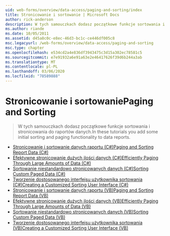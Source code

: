 ```yaml
---
uid: web-forms/overview/data-access/paging-and-sorting/index
title: Stronicowanie i sortowanie | Microsoft Docs
author: rick-anderson
description: W tych samouczkach dodasz początkowe funkcje sortowania i stronicowania do raportów danych.
ms.author: riande
ms.date: 10/05/2011
ms.assetid: d45a8c0c-e8ec-46d3-bc1c-ce446df005c8
msc.legacyurl: /web-forms/overview/data-access/paging-and-sorting
msc.type: chapter
ms.openlocfilehash: e534cd2a4e836df3943475c3d15a302ec78581c5
ms.sourcegitcommit: e7e91932a6e91a63e2e46417626f39d6b244a3ab
ms.translationtype: MT
ms.contentlocale: pl-PL
ms.lasthandoff: 03/06/2020
ms.locfileid: "78589888"
---
```

# <a name="paging-and-sorting"></a><span data-ttu-id="37880-103">Stronicowanie i sortowanie</span><span class="sxs-lookup"><span data-stu-id="37880-103">Paging and Sorting</span></span>

> <span data-ttu-id="37880-104">W tych samouczkach dodasz początkowe funkcje sortowania i stronicowania do raportów danych.</span><span class="sxs-lookup"><span data-stu-id="37880-104">In these tutorials you add some initial sorting and paging functionality to data reports.</span></span>

- [<span data-ttu-id="37880-105">Stronicowanie i sortowanie danych raportu (C#)</span><span class="sxs-lookup"><span data-stu-id="37880-105">Paging and Sorting Report Data (C#)</span></span>](paging-and-sorting-report-data-cs.md)
- [<span data-ttu-id="37880-106">Efektywne stronicowanie dużych ilości danych (C#)</span><span class="sxs-lookup"><span data-stu-id="37880-106">Efficiently Paging Through Large Amounts of Data (C#)</span></span>](efficiently-paging-through-large-amounts-of-data-cs.md)
- [<span data-ttu-id="37880-107">Sortowanie niestandardowo stronicowanych danych (C#)</span><span class="sxs-lookup"><span data-stu-id="37880-107">Sorting Custom Paged Data (C#)</span></span>](sorting-custom-paged-data-cs.md)
- [<span data-ttu-id="37880-108">Tworzenie dostosowanego interfejsu użytkownika sortowania (C#)</span><span class="sxs-lookup"><span data-stu-id="37880-108">Creating a Customized Sorting User Interface (C#)</span></span>](creating-a-customized-sorting-user-interface-cs.md)
- [<span data-ttu-id="37880-109">Stronicowanie i sortowanie danych raportu (VB)</span><span class="sxs-lookup"><span data-stu-id="37880-109">Paging and Sorting Report Data (VB)</span></span>](paging-and-sorting-report-data-vb.md)
- [<span data-ttu-id="37880-110">Efektywne stronicowanie dużych ilości danych (VB)</span><span class="sxs-lookup"><span data-stu-id="37880-110">Efficiently Paging Through Large Amounts of Data (VB)</span></span>](efficiently-paging-through-large-amounts-of-data-vb.md)
- [<span data-ttu-id="37880-111">Sortowanie niestandardowo stronicowanych danych (VB)</span><span class="sxs-lookup"><span data-stu-id="37880-111">Sorting Custom Paged Data (VB)</span></span>](sorting-custom-paged-data-vb.md)
- [<span data-ttu-id="37880-112">Tworzenie dostosowanego interfejsu użytkownika sortowania (VB)</span><span class="sxs-lookup"><span data-stu-id="37880-112">Creating a Customized Sorting User Interface (VB)</span></span>](creating-a-customized-sorting-user-interface-vb.md)
